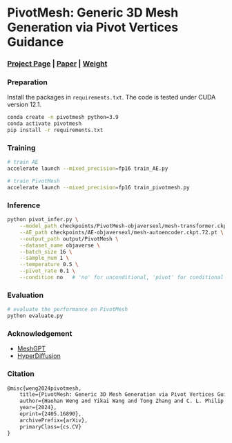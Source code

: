 # PivotMesh: Generic 3D Mesh Generation via Pivot Vertices Guidance

### [Project Page](https://whaohan.github.io/pivotmesh)  | [Paper](https://arxiv.org/abs/2405.16890) | [Weight](https://huggingface.co/whaohan/pivotmesh/tree/main)

### Preparation

Install the packages in `requirements.txt`. The code is tested under CUDA version 12.1.

```bash
conda create -n pivotmesh python=3.9
conda activate pivotmesh
pip install -r requirements.txt
```

### Training

```bash
# train AE
accelerate launch --mixed_precision=fp16 train_AE.py 

# train PivotMesh
accelerate launch --mixed_precision=fp16 train_pivotmesh.py
```

### Inference

```bash
python pivot_infer.py \
    --model_path checkpoints/PivotMesh-objaversexl/mesh-transformer.ckpt.ft.50.pt \
    --AE_path checkpoints/AE-objaversexl/mesh-autoencoder.ckpt.72.pt \
    --output_path output/PivotMesh \
    --dataset_name objaverse \
    --batch_size 16 \
    --sample_num 1 \
    --temperature 0.5 \
    --pivot_rate 0.1 \
    --condition no   # 'no' for unconditional, 'pivot' for conditional 

```

### Evaluation

```bash
# evaluate the performance on PivotMesh
python evaluate.py
```

### Acknowledgement

- [MeshGPT](https://github.com/lucidrains/meshgpt-pytorch)
- [HyperDiffusion](https://github.com/Rgtemze/HyperDiffusion/)

### Citation

```tex
@misc{weng2024pivotmesh,
    title={PivotMesh: Generic 3D Mesh Generation via Pivot Vertices Guidance}, 
    author={Haohan Weng and Yikai Wang and Tong Zhang and C. L. Philip Chen and Jun Zhu},
    year={2024},
    eprint={2405.16890},
    archivePrefix={arXiv},
    primaryClass={cs.CV}
}
```
